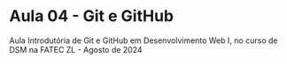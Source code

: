 # Aula 04 - Git e GitHub
Aula Introdutória de Git e GitHub em Desenvolvimento Web I, no curso de DSM na FATEC ZL - Agosto de 2024
